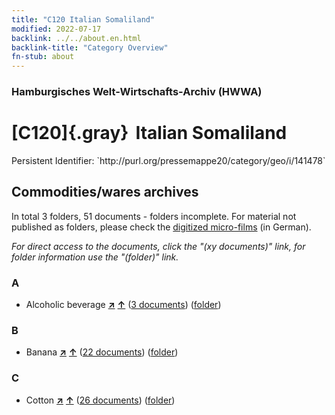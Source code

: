 ```yaml
---
title: "C120 Italian Somaliland"
modified: 2022-07-17
backlink: ../../about.en.html
backlink-title: "Category Overview"
fn-stub: about
---
```


### Hamburgisches Welt-Wirtschafts-Archiv (HWWA)

# [C120]{.gray}&#8201; Italian Somaliland

<div class="hint">Persistent Identifier: `http://purl.org/pressemappe20/category/geo/i/141478`</div>







## Commodities/wares archives









In total 3 folders, 51 documents - folders incomplete.
For material not published as folders, please check the [digitized micro-films](/film/h1_wa.de.html) (in German).

_For direct access to the documents, click the "(xy documents)" link, for folder information use the "(folder)" link._



### A

- Alcoholic beverage [**&nearr;**](../../../ware/i/141966/about.en.html "Alcoholic beverage (xXX all over the world)") [**&uarr;**](../../../ware/about.en.html#PID20.02-Sp "Ware category system") (<a href="https://pm20.zbw.eu/iiifview/folder/wa/141966,141478" title="about: Alcoholic beverage : Italian Somaliland" target="_blank">3 documents</a>) ([folder](../../../../folder/wa/1419xx/141966/1414xx/141478/about.en.html))

### B

- Banana [**&nearr;**](../../../ware/i/142038/about.en.html "Banana (xXX all over the world)") [**&uarr;**](../../../ware/about.en.html#PLW04-Bn "Ware category system") (<a href="https://pm20.zbw.eu/iiifview/folder/wa/142038,141478" title="about: Banana : Italian Somaliland" target="_blank">22 documents</a>) ([folder](../../../../folder/wa/1420xx/142038/1414xx/141478/about.en.html))

### C

- Cotton [**&nearr;**](../../../ware/i/142089/about.en.html "Cotton (xXX all over the world)") [**&uarr;**](../../../ware/about.en.html#PLW04-Bw "Ware category system") (<a href="https://pm20.zbw.eu/iiifview/folder/wa/142089,141478" title="about: Cotton : Italian Somaliland" target="_blank">26 documents</a>) ([folder](../../../../folder/wa/1420xx/142089/1414xx/141478/about.en.html))




